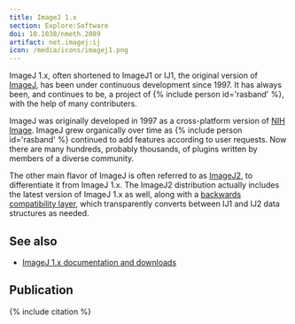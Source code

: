 ```yaml
---
title: ImageJ 1.x
section: Explore:Software
doi: 10.1038/nmeth.2089
artifact: net.imagej:ij
icon: /media/icons/imagej1.png
---
```


ImageJ 1.x, often shortened to ImageJ1 or IJ1, the original version of [ImageJ](/software/imagej), has been under continuous development since 1997. It has always been, and continues to be, a project of {% include person id='rasband' %}, with the help of many contributers.

ImageJ was originally developed in 1997 as a cross-platform version of [NIH Image](/software/nih-image). ImageJ grew organically over time as {% include person id='rasband' %} continued to add features according to user requests. Now there are many hundreds, probably thousands, of plugins written by members of a diverse community.

The other main flavor of ImageJ is often referred to as [ImageJ2](/software/imagej2), to differentiate it from ImageJ 1.x. The ImageJ2 distribution actually includes the latest version of ImageJ 1.x as well, along with a [backwards compatibility layer](/libs/imagej-legacy), which transparently converts between IJ1 and IJ2 data structures as needed.

## See also

-   [ImageJ 1.x documentation and downloads](https://imagej.nih.gov/ij/)

## Publication

{% include citation %}
